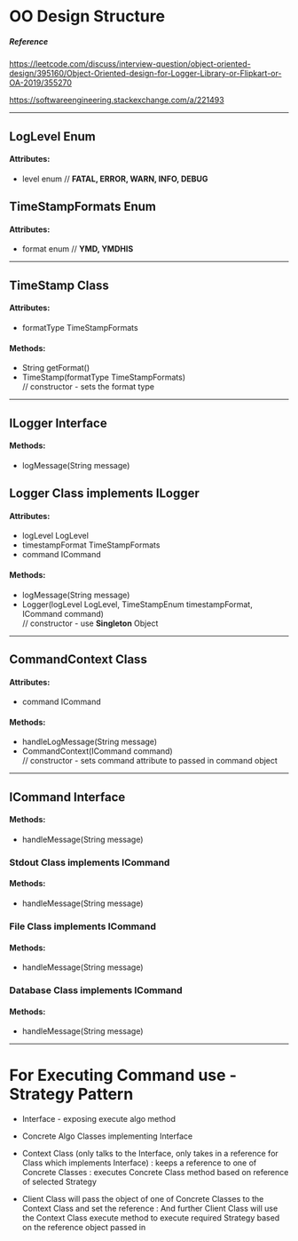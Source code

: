 # OO Design Structure

##### Reference
https://leetcode.com/discuss/interview-question/object-oriented-design/395160/Object-Oriented-design-for-Logger-Library-or-Flipkart-or-OA-2019/355270

https://softwareengineering.stackexchange.com/a/221493

---

## LogLevel Enum
 #### Attributes:
 - level enum // __FATAL, ERROR, WARN, INFO, DEBUG__

## TimeStampFormats Enum
 #### Attributes:
 - format enum // __YMD, YMDHIS__

---

## TimeStamp Class
 #### Attributes:
 - formatType TimeStampFormats
 #### Methods:
 - String getFormat()
 - TimeStamp(formatType TimeStampFormats) \
// constructor - sets the format type

---

## ILogger Interface
 #### Methods:
 - logMessage(String message)

## Logger Class implements ILogger
 #### Attributes:
 - logLevel LogLevel
 - timestampFormat TimeStampFormats
 - command ICommand
 #### Methods:
 - logMessage(String message)
 - Logger(logLevel LogLevel, TimeStampEnum timestampFormat, ICommand command) \
// constructor - use __Singleton__ Object

---

## CommandContext Class
 #### Attributes:
 - command ICommand
 #### Methods:
 - handleLogMessage(String message)
 - CommandContext(ICommand command) \
// constructor - sets command attribute to passed in command object

---

## ICommand Interface
 #### Methods:
 - handleMessage(String message)

### Stdout Class implements ICommand
 #### Methods:
 - handleMessage(String message)

### File Class implements ICommand
 #### Methods:
 - handleMessage(String message)

### Database Class implements ICommand
 #### Methods:
 - handleMessage(String message)

---

# For Executing Command use - Strategy Pattern

- Interface - exposing execute algo method
- Concrete Algo Classes implementing Interface

- Context Class (only talks to the Interface,
                only takes in a reference for Class which implements Interface)
    : keeps a reference to one of Concrete Classes
    : executes Concrete Class method based on reference of selected Strategy

- Client Class will pass the object of one of Concrete Classes to the Context Class
    and set the reference
    : And further Client Class will use the Context Class execute method to execute
    required Strategy based on the reference object passed in